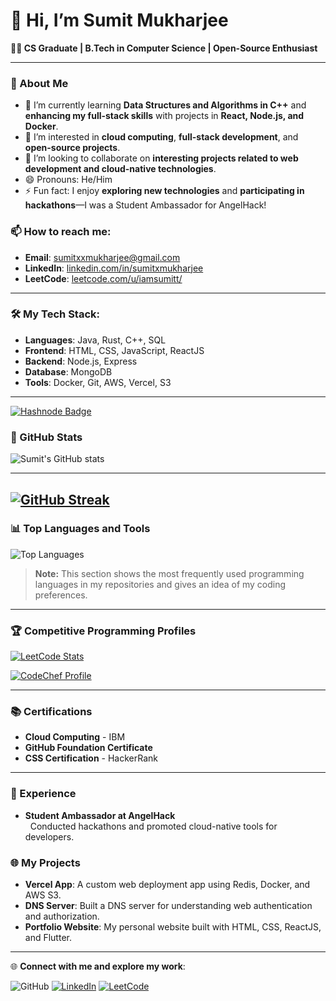 # 👋 Hi, I’m Sumit Mukharjee

**👨‍💻 CS Graduate | B.Tech in Computer Science | Open-Source Enthusiast**

---

### 👀 About Me
- 🌱 I’m currently learning **Data Structures and Algorithms in C++** and **enhancing my full-stack skills** with projects in **React, Node.js, and Docker**.
- 👀 I’m interested in **cloud computing**, **full-stack development**, and **open-source projects**.
- 💞️ I’m looking to collaborate on **interesting projects related to web development and cloud-native technologies**.
- 😄 Pronouns: He/Him
- ⚡ Fun fact: I enjoy **exploring new technologies** and **participating in hackathons**—I was a Student Ambassador for AngelHack!

### 📫 How to reach me:
- **Email**: [sumitxxmukharjee@gmail.com](mailto:sumitxxmukharjee@gmail.com)
- **LinkedIn**: [linkedin.com/in/sumitxmukharjee](https://www.linkedin.com/in/sumitxmukharjee/)
- **LeetCode**: [leetcode.com/u/iamsumitt/](https://leetcode.com/u/iamsumitt/)

---

### 🛠️ My Tech Stack:
- **Languages**: Java, Rust, C++, SQL
- **Frontend**: HTML, CSS, JavaScript, ReactJS
- **Backend**: Node.js, Express
- **Database**: MongoDB
- **Tools**: Docker, Git, AWS, Vercel, S3

---

[![Hashnode Badge](https://img.shields.io/badge/Hashnode-Blog-blue?style=flat&logo=hashnode)](https://hashnode.com/@SumitMukharjii)


### 🌟 GitHub Stats
![Sumit's GitHub stats](https://github-readme-stats.vercel.app/api?username=sumitscave&show_icons=true&theme=tokyonight)

---

[![GitHub Streak](https://nirzak-streak-stats.vercel.app?user=sumitscave&theme=tokyonight&hide_border=true&border_radius=6.3&date_format=j%20M%5B%20Y%5D)](https://git.io/streak-stats)
---

### 📊 Top Languages and Tools
![Top Languages](https://github-readme-stats.vercel.app/api/top-langs/?username=sumitscave&layout=compact&theme=tokyonight)
> **Note:** This section shows the most frequently used programming languages in my repositories and gives an idea of my coding preferences.

---

### 🏆 Competitive Programming Profiles

[![LeetCode Stats](https://leetcard.jacoblin.cool/iamsumitt?theme=dark&font=Source%20Code%20Pro&ext=activity)](https://leetcode.com/u/iamsumitt/)

[![CodeChef Profile](https://cp-logo.vercel.app/codechef/drstrange16)](https://www.codechef.com/users/drstrange16)

---

### 📚 Certifications
- **Cloud Computing** - IBM
- **GitHub Foundation Certificate**
- **CSS Certification** - HackerRank

---

### 💼 Experience
- **Student Ambassador at AngelHack**  
  Conducted hackathons and promoted cloud-native tools for developers.

### 🌐 My Projects
- **Vercel App**: A custom web deployment app using Redis, Docker, and AWS S3.
- **DNS Server**: Built a DNS server for understanding web authentication and authorization.
- **Portfolio Website**: My personal website built with HTML, CSS, ReactJS, and Flutter.

---

🌐 **Connect with me and explore my work**:

![GitHub](https://img.shields.io/github/followers/sumitscave?label=Follow&style=social)
[![LinkedIn](https://img.shields.io/badge/LinkedIn-Sumit%20Mukharjee-blue?style=flat&logo=linkedin)](https://www.linkedin.com/in/sumitxmukharjee/)
[![LeetCode](https://img.shields.io/badge/LeetCode-Sumit%20Mukharjee-orange?style=flat&logo=leetcode)](https://leetcode.com/u/iamsumitt/)
